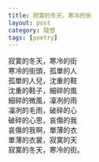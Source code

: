 ```yaml
---
title: 寂寞的冬天，寒冷的街
layout: post
category: 隨想
tags: [poetry]
---
```

寂寞的冬天，寒冷的街  
寒冷的街頭，孤單的人  
孤單的人兒，沈重的鞋  
沈重的鞋子，細碎的風  
細碎的微風，凜冽的雨  
凜冽的毛雨，破碎的心  
破碎的心思，哀傷的我  
哀傷的我啊，單薄的衣  
單薄的衣裳，寂寞的天  
寂寞的冬天，寒冷的街。
